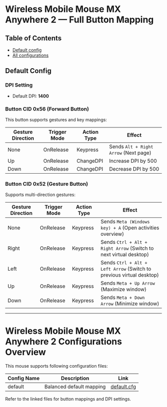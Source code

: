 # Wireless Mobile Mouse MX Anywhere 2 — Full Button Mapping

## Table of Contents

- [Default config](#Default-Config)
- [All configurations](#Wireless-Mobile-Mouse-MX-Anywhere-2-Configurations-Overview)

## Default Config

### DPI Setting
- Default DPI: **1400**

### Button CID 0x56 (Forward Button)

This button supports gestures and key mappings:

| Gesture Direction | Trigger Mode | Action Type     | Effect                                      |
|-------------------|--------------|-----------------|---------------------------------------------|
| None              | OnRelease    | Keypress       | Sends `Alt + Right Arrow` (Next page)       |
| Up                | OnRelease    | ChangeDPI      | Increase DPI by 500                          |
| Down              | OnRelease    | ChangeDPI      | Decrease DPI by 500                          |

### Button CID 0x52 (Gesture Button)

Supports multi-direction gestures:

| Gesture Direction | Trigger Mode | Action Type     | Effect                                                        |
|-------------------|--------------|-----------------|---------------------------------------------------------------|
| None              | OnRelease    | Keypress        | Sends `Meta (Windows key) + A` (Open activities overview)    |
| Right             | OnRelease    | Keypress        | Sends `Ctrl + Alt + Right Arrow` (Switch to next virtual desktop) |
| Left              | OnRelease    | Keypress        | Sends `Ctrl + Alt + Left Arrow` (Switch to previous virtual desktop) |
| Up                | OnRelease    | Keypress        | Sends `Meta + Up Arrow` (Maximize window)                     |
| Down              | OnRelease    | Keypress        | Sends `Meta + Down Arrow` (Minimize window)                   |

---

# Wireless Mobile Mouse MX Anywhere 2 Configurations Overview

This mouse supports following configuration files:

| Config Name    | Description                  | Link                               |
|----------------|------------------------------|----------------------------------|
| default        | Balanced default mapping      | [default.cfg](../devices/mx_anywhere_2/default.cfg) |

Refer to the linked files for button mappings and DPI settings.
